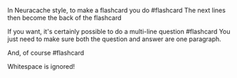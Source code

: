<!-- CARD -->

In Neuracache style, to make a flashcard you do #flashcard
The next lines then become the back of the flashcard

<!-- CARD -->

If you want, it's certainly possible to
do a multi-line question #flashcard
You just need to make sure both
the question and answer are one paragraph.

<!-- CARD -->

And, of course #flashcard

Whitespace is ignored!
